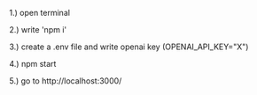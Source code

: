 1.) open terminal

2.) write 'npm i'

3.) create a .env file and write openai key (OPENAI_API_KEY="X")

4.) npm start

5.) go to http://localhost:3000/
